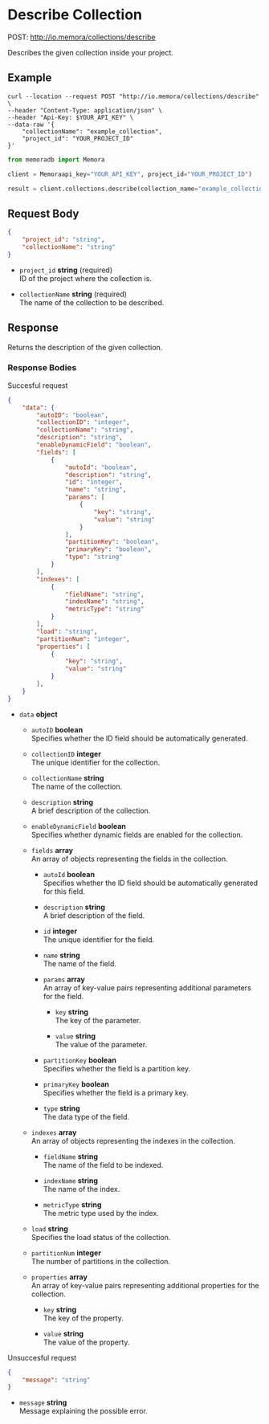 # Describe Collection

POST: http://io.memora/collections/describe

Describes the given collection inside your project.

## Example


```shell
curl --location --request POST "http://io.memora/collections/describe" \
--header "Content-Type: application/json" \
--header "Api-Key: $YOUR_API_KEY" \
--data-raw '{
    "collectionName": "example_collection",
    "project_id": "YOUR_PROJECT_ID"
}'
```
```python
from memoradb import Memora

client = Memoraapi_key="YOUR_API_KEY", project_id="YOUR_PROJECT_ID")

result = client.collections.describe(collection_name="example_collection")
```

## Request Body

```json
{
    "project_id": "string",
    "collectionName": "string"
}
```

- `project_id` __string__ (required)</br> ID of the project where the collection is.

- `collectionName` __string__ (required)</br>The name of the collection to be described.


## Response

Returns the description of the given collection.

### Response Bodies

Succesful request
```json
{
    "data": {
        "autoID": "boolean",
        "collectionID": "integer",
        "collectionName": "string",
        "description": "string",
        "enableDynamicField": "boolean",
        "fields": [
            {
                "autoId": "boolean",
                "description": "string",
                "id": "integer",
                "name": "string",
                "params": [
                    {
                        "key": "string",
                        "value": "string"
                    }
                ],
                "partitionKey": "boolean",
                "primaryKey": "boolean",
                "type": "string"
            }
        ],
        "indexes": [
            {
                "fieldName": "string",
                "indexName": "string",
                "metricType": "string"
            }
        ],
        "load": "string",
        "partitionNum": "integer",
        "properties": [
            {
                "key": "string",
                "value": "string"
            }
        ],
    }
}
```

- `data` __object__ 

    - `autoID` __boolean__  
      Specifies whether the ID field should be automatically generated.
    
    - `collectionID` __integer__  
      The unique identifier for the collection.
    
    - `collectionName` __string__  
      The name of the collection.
    
    - `description` __string__  
      A brief description of the collection.
    
    - `enableDynamicField` __boolean__  
      Specifies whether dynamic fields are enabled for the collection.

    - `fields` __array__  
      An array of objects representing the fields in the collection.
      
        - `autoId` __boolean__  
          Specifies whether the ID field should be automatically generated for this field.
        
        - `description` __string__  
          A brief description of the field.
        
        - `id` __integer__  
          The unique identifier for the field.
        
        - `name` __string__  
          The name of the field.
        
        - `params` __array__  
          An array of key-value pairs representing additional parameters for the field.
          
            - `key` __string__  
              The key of the parameter.
            
            - `value` __string__  
              The value of the parameter.
        
        - `partitionKey` __boolean__  
          Specifies whether the field is a partition key.
        
        - `primaryKey` __boolean__  
          Specifies whether the field is a primary key.
        
        - `type` __string__  
          The data type of the field.

    - `indexes` __array__  
      An array of objects representing the indexes in the collection.

        - `fieldName` __string__  
          The name of the field to be indexed.
        
        - `indexName` __string__  
          The name of the index.
        
        - `metricType` __string__  
          The metric type used by the index.

    - `load` __string__  
      Specifies the load status of the collection.

    - `partitionNum` __integer__  
      The number of partitions in the collection.

    - `properties` __array__  
      An array of key-value pairs representing additional properties for the collection.
      
        - `key` __string__  
          The key of the property.
        
        - `value` __string__  
          The value of the property.



Unsuccesful request
```json
{
    "message": "string"
}
```

- `message` __string__ </br> Message explaining the possible error.
